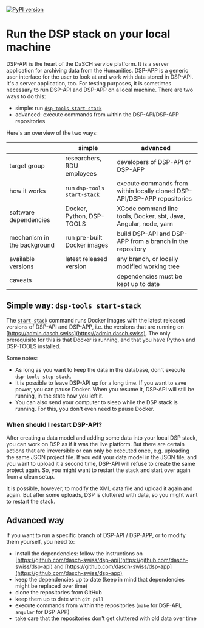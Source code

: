 [![PyPI version](https://badge.fury.io/py/dsp-tools.svg)](https://badge.fury.io/py/dsp-tools)

# Run the DSP stack on your local machine 

DSP-API is the heart of the DaSCH service platform. 
It is a server application for archiving data from the Humanities. 
DSP-APP is a generic user interface for the user to look at and work with data stored in DSP-API. 
It's a server application, too. 
For testing purposes, it is sometimes necessary to run DSP-API and DSP-APP on a local machine. 
There are two ways to do this:

  - simple: run [`dsp-tools start-stack`](./cli-commands.md#start-stack)
  - advanced: execute commands from within the DSP-API/DSP-APP repositories

Here's an overview of the two ways:

|                             | simple                      | advanced                                                                 |
|-----------------------------|-----------------------------|--------------------------------------------------------------------------|
| target group                | researchers, RDU employees  | developers of DSP-API or DSP-APP                                         |
| how it works                | run `dsp-tools start-stack` | execute commands from within locally cloned DSP-API/DSP-APP repositories |
| software dependencies       | Docker, Python, DSP-TOOLS   | XCode command line tools, Docker, sbt, Java, Angular, node, yarn         |
| mechanism in the background | run pre-built Docker images | build DSP-API and DSP-APP from a branch in the repository                |
| available versions          | latest released version     | any branch, or locally modified working tree                             |
| caveats                     |                             | dependencies must be kept up to date                                     |



## Simple way: `dsp-tools start-stack`

The [`start-stack`](./cli-commands.md#start-stack) command runs Docker images 
with the latest released versions of DSP-API and DSP-APP, 
i.e. the versions that are running on [https://admin.dasch.swiss](https://admin.dasch.swiss). 
The only prerequisite for this is that Docker is running, 
and that you have Python and DSP-TOOLS installed.

Some notes:

  - As long as you want to keep the data in the database, don't execute `dsp-tools stop-stack`. 
  - It is possible to leave DSP-API up for a long time. 
    If you want to save power, you can pause Docker. 
    When you resume it, DSP-API will still be running, in the state how you left it.
  - You can also send your computer to sleep while the DSP stack is running. 
    For this, you don't even need to pause Docker.



### When should I restart DSP-API?

After creating a data model and adding some data into your local DSP stack, 
you can work on DSP as if it was the live platform. 
But there are certain actions that are irreversible or can only be executed once, 
e.g. uploading the same JSON project file. 
If you edit your data model in the JSON file, 
and you want to upload it a second time, 
DSP-API will refuse to create the same project again. 
So, you might want to restart the stack and start over again from a clean setup.

It is possible, however, to modify the XML data file and upload it again and again. 
But after some uploads, DSP is cluttered with data, so you might want to restart the stack.



## Advanced way

If you want to run a specific branch of DSP-API / DSP-APP, or to modify them yourself, you need to:

  - install the dependencies: 
    follow the instructions on [https://github.com/dasch-swiss/dsp-api](https://github.com/dasch-swiss/dsp-api)
    and [https://github.com/dasch-swiss/dsp-app](https://github.com/dasch-swiss/dsp-app)
  - keep the dependencies up to date (keep in mind that dependencies might be replaced over time)
  - clone the repositories from GitHub
  - keep them up to date with `git pull`
  - execute commands from within the repositories (`make` for DSP-API, `angular` for DSP-APP)
  - take care that the repositories don't get cluttered with old data over time
